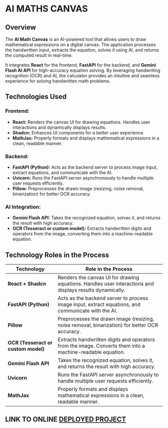 # AI MATHS CANVAS

## Overview

The **AI Math Canvas** is an AI-powered tool that allows users to draw mathematical expressions on a digital canvas. The application processes the handwritten input, extracts the equation, solves it using AI, and returns the computed result in real-time.

It integrates **React** for the frontend, **FastAPI** for the backend, and **Gemini Flash AI API** for high-accuracy equation solving. By leveraging handwriting recognition (OCR) and AI, the calculator provides an intuitive and seamless experience for solving handwritten math problems.

## Technologies Used

### Frontend:
- **React:** Renders the canvas UI for drawing equations. Handles user interactions and dynamically displays results.
- **Shadcn:** Enhances UI components for a better user experience.
- **MathJax:** Properly formats and displays mathematical expressions in a clean, readable manner.

### Backend:
- **FastAPI (Python):** Acts as the backend server to process image input, extract equations, and communicate with the AI.
- **Uvicorn:** Runs the FastAPI server asynchronously to handle multiple user requests efficiently.
- **Pillow:** Preprocesses the drawn image (resizing, noise removal, binarization) for better OCR accuracy.

### AI Integration:
- **Gemini Flash API:** Takes the recognized equation, solves it, and returns the result with high accuracy.
- **OCR (Tesseract or custom model):** Extracts handwritten digits and operators from the image, converting them into a machine-readable equation.

## Technology Roles in the Process

| **Technology**          | **Role in the Process**                                                                                   |
|-------------------------|-----------------------------------------------------------------------------------------------------------|
| **React + Shadcn**       | Renders the canvas UI for drawing equations. Handles user interactions and displays results dynamically. |
| **FastAPI (Python)**     | Acts as the backend server to process image input, extract equations, and communicate with the AI.         |
| **Pillow**               | Preprocesses the drawn image (resizing, noise removal, binarization) for better OCR accuracy.              |
| **OCR (Tesseract or custom model)** | Extracts handwritten digits and operators from the image. Converts them into a machine-readable equation. |
| **Gemini Flash API**     | Takes the recognized equation, solves it, and returns the result with high accuracy.                        |
| **Uvicorn**              | Runs the FastAPI server asynchronously to handle multiple user requests efficiently.                      |
| **MathJax**              | Properly formats and displays mathematical expressions in a clean, readable manner.                        |

## LINK TO ONLINE [DEPLOYED PROJECT](https://calc-fe.vercel.app/)
